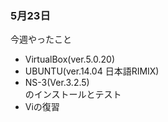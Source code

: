 ### 5月23日
今週やったこと

+ VirtualBox(ver.5.0.20)
+ UBUNTU(ver.14.04 日本語RIMIX)
+ NS-3(Ver.3.2.5)  
のインストールとテスト
+ Viの復習
